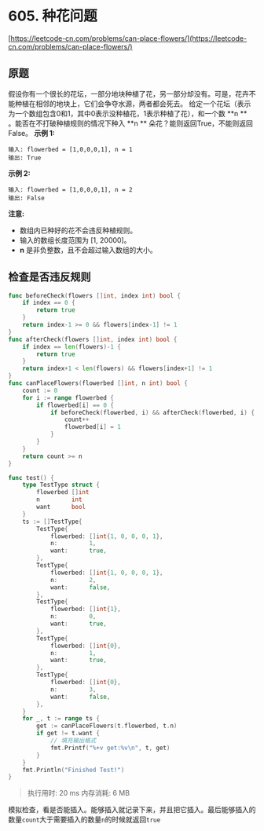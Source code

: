 # 605. 种花问题
[https://leetcode-cn.com/problems/can-place-flowers/](https://leetcode-cn.com/problems/can-place-flowers/) 
## 原题
假设你有一个很长的花坛，一部分地块种植了花，另一部分却没有。可是，花卉不能种植在相邻的地块上，它们会争夺水源，两者都会死去。
给定一个花坛（表示为一个数组包含0和1，其中0表示没种植花，1表示种植了花），和一个数 **n ** 。能否在不打破种植规则的情况下种入 **n ** 朵花？能则返回True，不能则返回False。
**示例 1:** 
```
输入: flowerbed = [1,0,0,0,1], n = 1
输出: True
```
**示例 2:** 
```
输入: flowerbed = [1,0,0,0,1], n = 2
输出: False
```
**注意:** 
- 数组内已种好的花不会违反种植规则。
- 输入的数组长度范围为 [1, 20000]。
- **n**  是非负整数，且不会超过输入数组的大小。


## 检查是否违反规则
```go
func beforeCheck(flowers []int, index int) bool {
	if index == 0 {
		return true
	}
	return index-1 >= 0 && flowers[index-1] != 1
}
func afterCheck(flowers []int, index int) bool {
	if index == len(flowers)-1 {
		return true
	}
	return index+1 < len(flowers) && flowers[index+1] != 1
}
func canPlaceFlowers(flowerbed []int, n int) bool {
	count := 0
	for i := range flowerbed {
		if flowerbed[i] == 0 {
			if beforeCheck(flowerbed, i) && afterCheck(flowerbed, i) {
				count++
				flowerbed[i] = 1
			}
		}
	}
	return count >= n
}

func test() {
	type TestType struct {
		flowerbed []int
		n         int
		want      bool
	}
	ts := []TestType{
		TestType{
			flowerbed: []int{1, 0, 0, 0, 1},
			n:         1,
			want:      true,
		},
		TestType{
			flowerbed: []int{1, 0, 0, 0, 1},
			n:         2,
			want:      false,
		},
		TestType{
			flowerbed: []int{1},
			n:         0,
			want:      true,
		},
		TestType{
			flowerbed: []int{0},
			n:         1,
			want:      true,
		},
		TestType{
			flowerbed: []int{0},
			n:         3,
			want:      false,
		},
	}
	for _, t := range ts {
		get := canPlaceFlowers(t.flowerbed, t.n)
		if get != t.want {
			// 填充输出格式
			fmt.Printf("%+v get:%v\n", t, get)
		}
	}
	fmt.Println("Finished Test!")
}
```
>执行用时: 20 ms
内存消耗: 6 MB

模拟检查，看是否能插入。能够插入就记录下来，并且把它插入。最后能够插入的数量`count`大于需要插入的数量`n`的时候就返回`true`